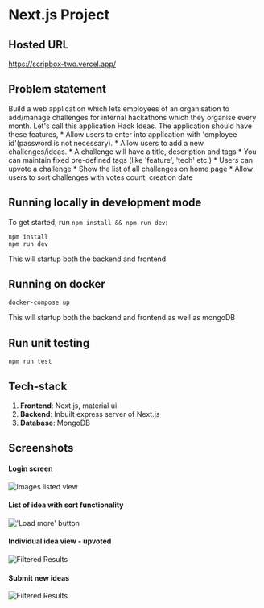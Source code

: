 # Next.js Project

## Hosted URL

https://scripbox-two.vercel.app/

## Problem statement

Build a web application which lets employees of an organisation to  add/manage challenges for internal hackathons which they organise every  month. Let's call this application Hack Ideas.
 The application should have these features,
 \* Allow users to enter into application with 'employee id'(password is not necessary).
 \* Allow users to add a new challenges/ideas.
 \* A challenge will have a title, description and tags
 \* You can maintain fixed pre-defined tags (like 'feature', 'tech' etc.)
 \* Users can upvote a challenge
 \* Show the list of all challenges on home page
 \* Allow users to sort challenges with votes count, creation date


## Running locally in development mode

To get started,  run `npm install && npm run dev`:

```
npm install
npm run dev
```

This will startup both the backend and frontend.

## Running on docker

```
docker-compose up
```

This will startup both the backend and frontend as well as mongoDB

## Run unit testing

```
npm run test
```

## Tech-stack

1. **Frontend**: Next.js, material ui
2. **Backend**: Inbuilt express server of Next.js
3. **Database**: MongoDB

## Screenshots

#### Login screen

![Images listed view](https://drive.google.com/uc?export=view&id=1T-3G3SFGlAavSMBkGTG1_ruePhakcKDj)

#### List of idea with sort functionality

!['Load more' button](https://drive.google.com/uc?export=view&id=1CyF7W_BEeu3XpZUNm21hyDeo3dmxTdt3)

#### Individual idea view - upvoted

![Filtered Results](https://drive.google.com/uc?export=view&id=1bZXdZoiafUW5-EZXwk7SjG8JPrXtkqoC)

#### Submit new ideas

![Filtered Results](https://drive.google.com/uc?export=view&id=1N8HquHHviGRyFqFMb-iLyQfUmI3auIkI)
